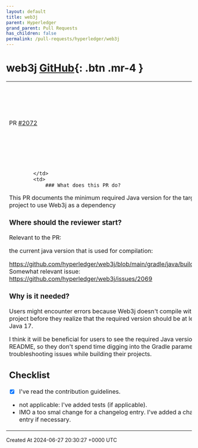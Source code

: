 ```yaml
---
layout: default
title: web3j
parent: Hyperledger
grand_parent: Pull Requests
has_children: false
permalink: /pull-requests/hyperledger/web3j
---
```


# web3j <span class="fs-3 right-align">[GitHub](https://github.com/hyperledger/web3j){: .btn .mr-4 }</span>


<div>
    <table>
        <tr>
            <td>
                PR <a href="https://github.com/hyperledger/web3j/pull/2072" class=".btn">#2072</a>
            </td>
            <td>
                <b>
                    Document the minimum required Java version for the target project to use Web3j as a dependency
                </b>
            </td>
        </tr>
        <tr>
            <td>
                
            </td>
            <td>
                ### What does this PR do?
This PR documents the minimum required Java version for the target project to use Web3j as a dependency

### Where should the reviewer start?
Relevant to the PR:

the current java version that is used for compilation:

https://github.com/hyperledger/web3j/blob/main/gradle/java/build.gradle
Somewhat relevant issue: https://github.com/hyperledger/web3j/issues/2069

### Why is it needed?

Users might encounter errors because Web3j doesn't compile with their project before they realize that the required version should be at least Java 17.

I think it will be beneficial for users to see the required Java version in the README, so they don't spend time digging into the Gradle parameters or troubleshooting issues while building their projects.


## Checklist

- [x] I've read the contribution guidelines.
- not applicable: I've added tests (if applicable).
- IMO a too smal change for a changelog entry. I've added a changelog entry if necessary.
            </td>
        </tr>
    </table>
    <div class="right-align">
        Created At 2024-06-27 20:30:27 +0000 UTC
    </div>
</div>


